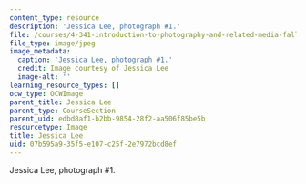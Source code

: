 ```yaml
---
content_type: resource
description: 'Jessica Lee, photograph #1.'
file: /courses/4-341-introduction-to-photography-and-related-media-fall-2007/07b595a935f5e107c25f2e7972bcd8ef_lee1.jpg
file_type: image/jpeg
image_metadata:
  caption: 'Jessica Lee, photograph #1.'
  credit: Image courtesy of Jessica Lee
  image-alt: ''
learning_resource_types: []
ocw_type: OCWImage
parent_title: Jessica Lee
parent_type: CourseSection
parent_uid: edbd8af1-b2bb-9854-28f2-aa506f85be5b
resourcetype: Image
title: Jessica Lee
uid: 07b595a9-35f5-e107-c25f-2e7972bcd8ef
---
```

Jessica Lee, photograph #1.

